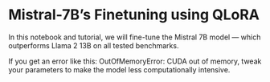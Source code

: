 # Mistral-7B’s Finetuning using QLoRA   

In this notebook and tutorial, we will fine-tune the Mistral 7B model — which outperforms Llama 2 13B on all tested benchmarks.

If you get an error like this: OutOfMemoryError: CUDA out of memory, tweak your parameters to make the model less computationally intensive.
